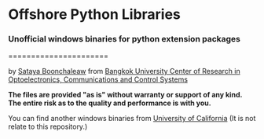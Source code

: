 # Offshore Python Libraries
### Unofficial windows binaries for python extension packages
======================

by [Sataya Boonchaleaw](https://yais,me) from [Bangkok University Center of Research in Optoelectronics, Communications and Control Systems](http://bucroccs.bu.ac.th/)

**The files are provided "as is" without warranty or support of any kind. The entire risk as to the quality and performance is with you.**

You can find another windows binaries from [University of California](http://www.lfd.uci.edu/~gohlke/pythonlibs/) (It is not relate to this repository.)
